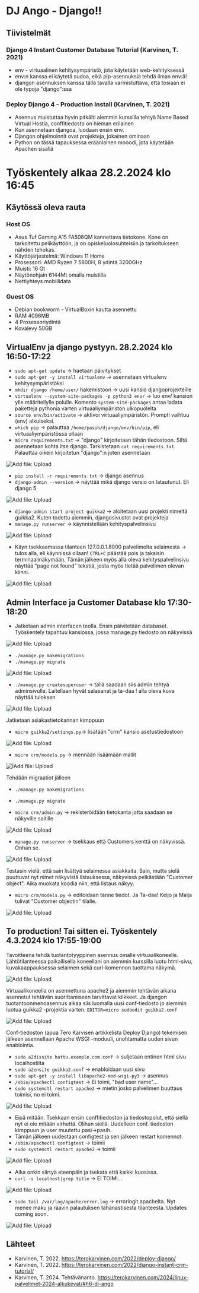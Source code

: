 # DJ Ango - Django!!

## Tiivistelmät

### Django 4 Instant Customer Database Tutorial (Karvinen, T. 2021)
- env - virtuaalinen kehitysympäristö, jota käytetään web-kehityksessä
- env:n kanssa ei käytetä sudoa, eikä pip-asennuksia tehdä ilman env:ä!
- djangon asennuksen kanssa tällä tavalla varmistuttava, että tosiaan ei ole typoja "django":ssa


### Deploy Django 4 - Production Install (Karvinen, T. 2021)
- Asennus muistuttaa hyvin pitkälti aiemmin kurssilla tehtyä Name Based Virtual Hostia, conffitiedosto on hieman erilainen
- Kun asennetaan djangoa, luodaan ensin env.
- Djangon ohjelmoinnit ovat projekteja, jokainen ominaan
- Python on tässä tapauksessa eräänlainen mooodi, jota käytetään Apachen sisällä

# Työskentely alkaa 28.2.2024 klo 16:45

## Käytössä oleva rauta
### Host OS
- Asus Tuf Gaming A15 FA506QM kannettava tietokone. Kone on tarkoitettu pelikäyttöön, ja on opiskeluolosuhteisiin ja tarkoitukseen nähden tehokas.
- Käyttöjärjestelmä: Windows 11 Home
- Prosessori: AMD Ryzen 7 5800H, 8 ydintä 3200GHz
- Muisti: 16 Gt
- Näytönohjain 6144Mt omalla muistilla
- Nettiyhteys mobiilidata

### Guest OS
- Debian bookworm - VirtualBoxin kautta asennettu
- RAM 4096MB
- 4 Prosessoriydintä
- Kovalevy 50GB

## VirtualEnv ja django pystyyn. 28.2.2024 klo 16:50-17:22
- `sudo apt-get update` -> haetaan päivitykset
- `sudo apt-get -y install virtualenv` -> asennetaan virtualenv kehitysympäristöksi
- `mkdir django /home/user/` hakemistoon -> uusi kansio djangoprojekteille
- `virtualenv --system-site-packages -p python3 env/` -> luo env/ kansion ylle määritellylle polulle. Komento `system-site-packages` antaa ladata paketteja pythonia varten virtuaaliympäristön ulkopuolelta
- `source env/bin/activate` -> aktivoi virtuaaliympäristön. Prompti vaihtuu (env) alkuiseksi.
- `which pip` -> palauttaa `/home/pasih/django/env/bin/pip`, eli virtuaaliympäristössä ollaan
- `micro requirements.txt` -> "django" kirjoitetaan tähän tiedostoon. Siltä asennetaan kohta itse django. Tarkistetaan `cat requirements.txt`. Palauttaa oikein kirjoitetun "django":n joten asennetaan

![Add file: Upload](h6-django-asennus.png)

- `pip install -r requirements.txt` -> django asennus
- `django-admin --version` -> näyttää mikä django versio on latautunut. Eli django 5

![Add file: Upload](h6-django-version.png)

- `django-admin start project guikka2` -> aloitetaan uusi projekti nimeltä guikka2. Kuten todettu aiemmin, djangosivustot ovat projekteja
- `manage.py runserver` -> käynnistellään kehityspalvelinsivu

![Add file: Upload](h6-runserver.png)

- Käyn tsekkaamassa tilanteen 127.0.0.1.8000 palvelimelta selaimesta -> tulos alla, eli käynnissä ollaan! `CTRL+C` päästää pois ja takaisin terminaalinäkymään. Tämän jälkeen myös alla oleva kehityspalvelinsivu näyttää "page not found" tekstiä, josta myös tietää palvelimen olevan kiinni.

![Add file: Upload](h6-serverup.png)

## Admin Interface ja Customer Database klo 17:30-18:20
- Jatketaan admin interfacen teolla. Ensin päivitetään databaset. Työskentely tapahtuu kansiossa, jossa manage.py tiedosto on näkyvissä

![Add file: Upload](h6-managepy.png)

- `./manage.py makemigrations`
- `./manage.py migrate`

![Add file: Upload](h6-migrate.png)

- `./manage.py createsuperuser` -> tällä saadaan siis admin tehtyä adminsivulle. Laitellaan hyvät salasanat ja ta-daa ! alla oleva kuva näyttää tuloksen

![Add file: Upload](h6-adminsivu.png)

Jatketaan asiakastietokannan kimppuun

- `micro guikka2/settings.py`-> lisätään "crm" kansio asetustiedostoon

![Add file: Upload](h6-crm.png)

- `micro crm/models.py` -> mennään lisäämään mallit

![ÍAdd file: Upload](h6-models.png)

Tehdään migraatiot jälleen
- `./manage.py makemigrations`
- `./manage.py migrate`

- `micro crm/admin.py` -> rekisteröidään tietokanta jotta saadaan se näkyville saitille

![Add file: Upload](h6-adminpy.png)

- `manage.py runserver` -> tsekkaus että Customers kenttä on näkyvissä. Onhan se.

![Add file: Upload](h6-customersnakyy.png)

Testasin vielä, että sain lisättyä selaimessa asiakkaita. Sain, mutta sielä puuttuvat nyt nimet näkyvistä listauksessa, näkyvissä pelkästään "Customer object". Aika muokata koodia niin, että listaus näkyy.

- `micro crm/models.py` -> editoidaan tänne tiedot. Ja Ta-daa! Keijo ja Maija tulivat "Customer objectin" tilalle.

![Add file: Upload](h6-customernimet.png)

## To production! Tai sitten ei. Työskentely 4.3.2024 klo 17:55-19:00
Tavoitteena tehdä tuotantotyyppinen asennus omalle virtuaalikoneelle. Lähtötilanteessa paikallisella koneellani on aiemmin kurssilla luotu html-sivu, kuvakaappauksessa selaimen sekä curl-komennon tuottama näkymä.

![Add file: Upload](h6-prod-1.png)

Virtuaalikoneella on asennettuna apache2 ja aiemmin tehtävän aikana asennetut tehtävän suorittamiseen tarvittavat kilkkeet. Ja djangon tuotantoonmenoasennus alkaa siis luomalla uusi conf-tiedosto jo aiemmin luotua guikka2 -projektia varten. `EDITOR=micro sudoedit guikka2.conf`

![Add file: Upload](h6-conf.png)

Conf-tiedoston (apua Tero Karvisen artikkelista Deploy Django) tekemisen jälkeen asennellaan Apache WSGI -moduuli, unohtamatta uuden sivun enablointia.
- `sudo a2dissite hattu.example.com.conf` -> suljetaan entinen html sivu localhostilta
- `sudo a2ensite guikka2.conf` -> enabloidaan uusi sivu
- `sudo apt-get -y install libapache2-mod-wsgi-py3` -> asennus
- `/sbin/apachectl configtest` -> Ei toimi, "bad user name"...
- `sudo systemctl restart apache2` -> mietin josko palvelimen buuttaus toimisi, no ei toimi.

![Add file: Upload](h6-configtest1.png)

- Eipä mitään. Tsekkaan ensin conffitiedoston ja tiedostopolut, että siellä nyt ei ole mitään virhettä. Olihan siellä. Uudelleen conf. tiedoston kimppuun ja user muutettu pasi->pasih.
- Tämän jälkeen uudestaan configtest ja sen jälkeen restart komennot.
- `/sbin/apachectl configtest` -> toimii
- `sudo systemctl restart apache2` -> toimii

![Add file: Upload](h6-configtest2.png)

- Aika onkin siirtyä eteenpäin ja tsekata että kaikki kuosissa.
- `curl -s localhost|grep title` -> EI TOIMI...

![Add file: Upload](h6-error2.png)

- `sudo tail /var/log/apache/error.log` -> errorlogit apachelta. Nyt menee maku ja raavin palautuksen tähänastisesta tilanteesta. Updates coming soon.

![Add file: Upload](h6-errorlog.png)





## Lähteet
- Karvinen, T. 2022. https://terokarvinen.com/2022/deploy-django/
- Karvinen, T. 2022. https://terokarvinen.com/2022/django-instant-crm-tutorial/
- Karvinen, T. 2024. Tehtävänanto. https://terokarvinen.com/2024/linux-palvelimet-2024-alkukevat/#h6-dj-ango
